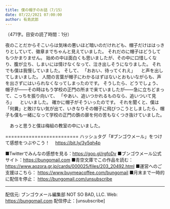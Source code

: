 ```yaml
---
title: 僕の帽子のお話（7/15）
date: 07/22/2021 07:00:00
author: 有島武郎
---
```


（471字。目安の読了時間：1分）

夜のことだからそこいらは気味の悪いほど暗いのだけれども、帽子だけははっきりとしていて、徽章までちゃんと見えていました。
それだのに帽子はどうしてもつかまりません。
始めの中は面白くも思いましたが、その中に口惜しくなり、腹が立ち、しまいには情けなくなって、泣き出しそうになりました。
それでも僕は我慢していました。
そして、
「おおい、待ってくれえ」
　と声を出してしまいました。
人間の言葉が帽子にわかるはずはないとおもいながらも、声を出さずにはいられなくなってしまったのです。
そうしたら、どうでしょう、帽子が――その時はもう学校の正門の所まで来ていましたが――急に立ちどまって、こっちを振り向いて、
「やあい、追いつかれるものなら、追いついて見ろ」
　といいました。
確かに帽子がそういったのです。
それを聞くと、僕は「何糞」と敗けない気が出て、いきなりその帽子に飛びつこうとしましたら、帽子も僕も一緒になって学校の正門の鉄の扉を何の苦もなくつき抜けていました。

　あっと思うと僕は梅組の教室の中にいました。

=========================
ハッシュタグ「#ブンゴウメール」をつけて感想をつぶやこう！　
https://bit.ly/3y5qh4p

■Twitterでみんなの感想を見る：https://goo.gl/rgfoDv
■ブンゴウメール公式サイト：https://bungomail.com
■青空文庫でこの作品を読む：https://www.aozora.gr.jp/cards/000025/files/203_20492.html
■運営へのご支援はこちら： https://www.buymeacoffee.com/bungomail
■月末まで一時的に配信を停止： https://bungomail.com/unsubscribe

-------
配信元: ブンゴウメール編集部
NOT SO BAD, LLC.
Web: https://bungomail.com
配信停止：[unsubscribe]

